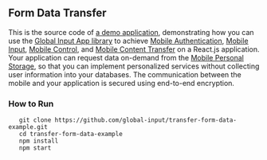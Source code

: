 ## Form Data Transfer
This is the source code of [a demo application](https://globalinput.co.uk/global-input-app/send-message), demonstrating how you can use the [Global Input App library](https://github.com/global-input/global-input-react) to achieve [Mobile Authentication](https://globalinput.co.uk/global-input-app/mobile-authentication), [Mobile Input](https://globalinput.co.uk/global-input-app/mobile-input-control), [Mobile Control](https://globalinput.co.uk/global-input-app/mobile-input-control), and [Mobile Content Transfer](https://globalinput.co.uk/global-input-app/mobile-content-transfer) on a React.js application. Your application can request data on-demand from the [Mobile Personal Storage](https://globalinput.co.uk/global-input-app/mobile-personal-storage), so that you can implement personalized services without collecting user information into your databases. The communication between the mobile and your application is secured using end-to-end encryption. 

### How to Run

```
   git clone https://github.com/global-input/transfer-form-data-example.git
   cd transfer-form-data-example
   npm install
   npm start
```
   


